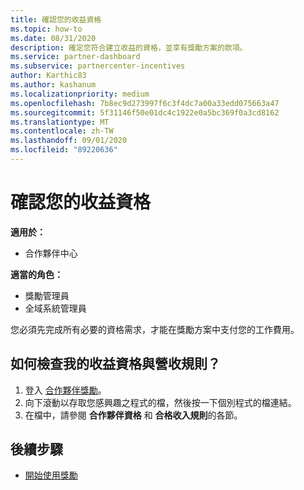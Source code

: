 ```yaml
---
title: 確認您的收益資格
ms.topic: how-to
ms.date: 08/31/2020
description: 確定您符合建立收益的資格，並享有獎勵方案的款項。
ms.service: partner-dashboard
ms.subservice: partnercenter-incentives
author: Karthic83
ms.author: kashanum
ms.localizationpriority: medium
ms.openlocfilehash: 7b8ec9d273997f6c3f4dc7a00a33edd075663a47
ms.sourcegitcommit: 5f31146f50e01dc4c1922e0a5bc369f0a3cd8162
ms.translationtype: MT
ms.contentlocale: zh-TW
ms.lasthandoff: 09/01/2020
ms.locfileid: "89220636"
---
```

# <a name="confirm-your-earnings-eligibility"></a>確認您的收益資格

**適用於：**

- 合作夥伴中心

**適當的角色：**

- 獎勵管理員
- 全域系統管理員

您必須先完成所有必要的資格需求，才能在獎勵方案中支付您的工作費用。

## <a name="how-do-i-check-my-earning-eligibility-and-revenue-rules"></a>如何檢查我的收益資格與營收規則？

1. 登入 [合作夥伴獎勵](https://partner.microsoft.com/membership/partner-incentives)。
2. 向下滾動以存取您感興趣之程式的檔，然後按一下個別程式的檔連結。
3. 在檔中，請參閱 **合作夥伴資格** 和 **合格收入規則**的各節。

## <a name="next-steps"></a>後續步驟

- [開始使用獎勵](incentives-get-started-intro.md)
